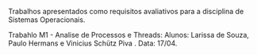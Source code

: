 Trabalhos apresentados como requisitos avaliativos para a disciplina de Sistemas Operacionais.

Trabahlo M1 - Analise de Processos e Threads: Alunos: Larissa de Souza, Paulo Hermans e Vinicius Schütz Piva . Data: 17/04.
